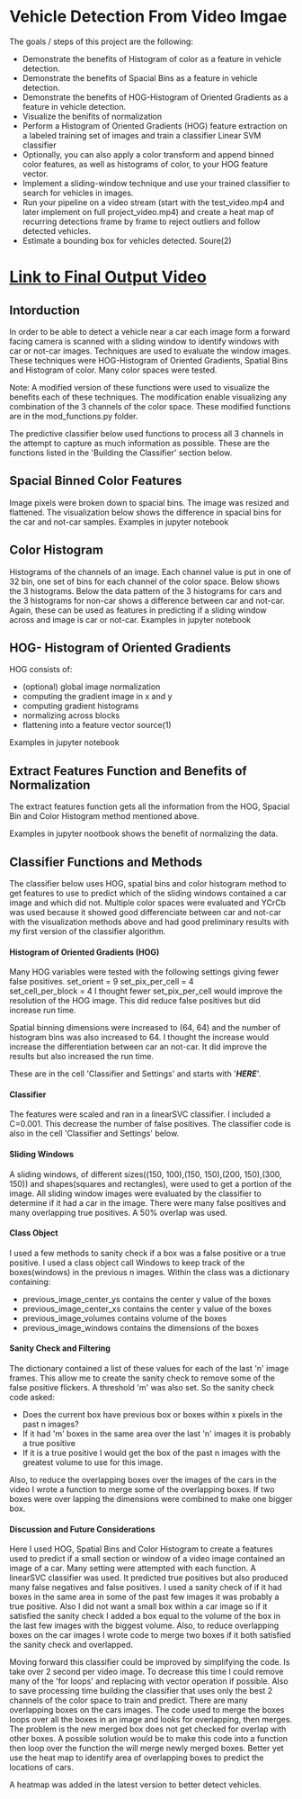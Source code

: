 # Vehicle Detection From Video Imgae


The goals / steps of this project are the following:
* Demonstrate the benefits of Histogram of color as a feature in vehicle detection.
* Demonstrate the benefits of Spacial Bins as a feature in vehicle detection.
* Demonstrate the benefits of HOG-Histogram of Oriented Gradients as a feature in vehicle detection.
* Visualize the benifits of normalization
* Perform a Histogram of Oriented Gradients (HOG) feature extraction on a labeled training set of images and train a classifier Linear SVM classifier
* Optionally, you can also apply a color transform and append binned color features, as well as histograms of color, to your HOG feature vector.
* Implement a sliding-window technique and use your trained classifier to search for vehicles in images.
* Run your pipeline on a video stream (start with the test_video.mp4 and later implement on full project_video.mp4) and create a heat map of recurring detections frame by frame to reject outliers and follow detected vehicles.
* Estimate a bounding box for vehicles detected. Soure(2)

# [Link to Final Output Video](https://youtu.be/IdA85pDjplU)


## Intorduction

In order to be able to detect a vehicle near a car each image form a forward facing camera is scanned with a sliding window to identify windows with car or not-car images. Techniques are used to evaluate the window images. These techniques were HOG-Histogram of Oriented Gradients,  Spatial Bins and Histogram of color. Many color spaces were tested.

Note: A modified version of these functions were used to visualize the benefits each of these techniques. The modification enable visualizing any combination of the 3 channels of the color space. These modified functions are in the mod_functions.py folder.

The predictive classifier below used functions to process all 3 channels in the attempt to capture as much information as possible. These are the  functions listed in the 'Building the Classifier' section below.

## Spacial Binned Color Features
Image pixels were broken down to spacial bins. The image was resized and flattened. The visualization below shows the difference in spacial bins for the car and not-car samples.
Examples in jupyter notebook

## Color Histogram 
Histograms of the channels of an image. Each channel value is put in one of 32 bin, one set of bins for each channel of the color space. Below shows the 3 histograms. Below the data pattern of the 3 histograms for cars and the 3 histograms for non-car shows a difference between car and not-car. Again, these can be used as features in predicting if a sliding window across and image is car or not-car.
Examples in jupyter notebook


## HOG- Histogram of Oriented Gradients

HOG consists of:
- (optional) global image normalization
- computing the gradient image in x and y
- computing gradient histograms
- normalizing  across blocks
- flattening into a feature vector
source(1)

Examples in jupyter notebook



## Extract Features Function and Benefits of Normalization

The extract features function gets all the information from the HOG, Spacial Bin and Color Histogram method mentioned above. 

Examples in jupyter nootbook shows the benefit of normalizing the data.


## Classifier Functions and Methods

The classifier below uses HOG, spatial bins and color histogram method to get features to use to predict which of the sliding windows contained a car image and which did not. Multiple color spaces were evaluated and YCrCb was used because it showed good differenciate between car and not-car with the visualization methods above and had good preliminary results with my first version of the classifier algorithm. 


#### Histogram of Oriented Gradients (HOG)
Many HOG variables were tested with the following settings giving fewer false positives. 
set_orient = 9
set_pix_per_cell = 4                    
set_cell_per_block = 4
I thought fewer set_pix_per_cell would improve the resolution of the HOG image. This did reduce false positives but did increase run time.

Spatial binning dimensions were increased to (64, 64) and the number of histogram bins was also increased to 64.
I thought the increase would increase the differentiation between car an not-car. It did improve the results but also increased the run time.

These are in the cell 'Classifier and Settings' and starts with '*****HERE*****'.


#### Classifier 
The features were scaled and ran in a linearSVC classifier. I included a C=0.001. This decrease the number of false positives.
The classifier code is also in the cell 'Classifier and Settings' below.


#### Sliding Windows
A sliding windows, of different sizes((150, 100),(150, 150),(200, 150),(300, 150)) and shapes(squares and rectangles), were used to get a portion of the image. All sliding window images were evaluated by the classifier to determine if it had a car in the image. There were many false positives and many overlapping  true positives. A 50% overlap was used.

#### Class Object
I used a few methods to sanity check if a box was a false positive or a true positive. I used a class object call Windows to keep track of the boxes(windows) in the previous n images. 
Within the class was a dictionary containing: 

* previous_image_center_ys contains the center y value of the boxes
* previous_image_center_xs contains the center y value of the boxes
* previous_image_volumes contains volume of the boxes
* previous_image_windows contains the dimensions of the boxes

#### Sanity Check and Filtering
The dictionary contained a list of these values for each of the last 'n' image frames. This allow me to create the sanity check to remove some of the false positive flickers. A threshold 'm' was also set.
So the sanity check code asked:

* Does the current box have previous box or boxes within x pixels in the past n images?
* If it had 'm' boxes in the same area over the last 'n' images it is probably a true positive
* If it is a true positive I would get the box of the past n images with the greatest volume to use for this image.


Also, to reduce the overlapping boxes over the images of the cars in the video I wrote a function to merge some of the overlapping boxes. If two boxes were over lapping the dimensions were combined to make one bigger box. 


#### Discussion and Future Considerations
Here I used HOG, Spatial Bins and Color Histogram to create a features used to predict if a small section or window of a video image contained an image of a car. Many setting were attempted with each function. A linearSVC classifier was used. It predicted true positives but also produced many false negatives and false positives. I used a sanity check of if it had boxes in the same area in some of the past few images it was probably a true positive. Also I did not want a small box within a car image so if it satisfied the sanity check I added a box equal to the volume  of the box in the last few images with the biggest volume. Also, to reduce overlapping boxes on the car images I wrote code to merge two boxes if it  both satisfied the sanity check and overlapped.


Moving forward this classifier could be improved by simplifying the code. Is take over 2 second per video image. To decrease this time I could remove many of the 'for loops' and replacing with vector operation if possible. Also to save processing time building the classifier that uses only the best 2 channels of the color space to train and predict.  There are many overlapping boxes on the cars images. The code used to merge the boxes loops over all the boxes in an image and looks for overlapping, then merges. The problem is the new merged box does not get checked for overlap with other boxes. A possible solution would be to make this code into a function then loop over the function the will merge newly merged boxes. Better yet use the heat map to identify area of overlapping boxes to predict the locations of cars.

A heatmap was added in the latest version to better detect vehicles.






